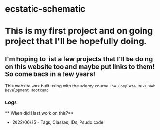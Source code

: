 # ecstatic-schematic
# This is my first project and on going project that I'll be hopefully doing.
## I'm hoping to list a few projects that I'll be doing on this website too and maybe put links to them! So come back in a few years!
This website was built using with the udemy course `The Complete 2022 Web Development Bootcamp`
### Logs
** When did I last work on this?**
- 2022/06/25 - Tags, Classes, IDs, Psudo code

